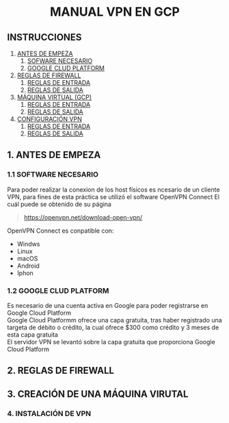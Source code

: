 # <center>  MANUAL VPN EN GCP </center>

## INSTRUCCIONES
<ol> 
    <li><a href="#info">ANTES DE EMPEZA
        <ol>
            <a href="#info1"><li>SOFWARE NECESARIO</li></a>
            <a href="#info2"><li>GOOGLE CLUD PLATFORM </li></a>
        </ol>
    <li><a href="#firewall"> REGLAS DE FIREWALL </a> 
        <ol>
            <a href="#firewall1"><li>REGLAS DE ENTRADA </li></a>
            <a href="#firewall2"><li>REGLAS DE SALIDA </li></a>
        </ol>
    </li>
    <li><a href="#mv"> MÁQUINA VIRTUAL (GCP)</a> 
        <ol>
            <a href="#firewall"><li>REGLAS DE ENTRADA </li></a>
            <a href="#firewall"><li>REGLAS DE SALIDA </li></a>
        </ol>
    </li>
    <li><a href="#vpn"> CONFIGURACIÓN VPN </a> 
        <ol>
            <a href="#firewall"><li>REGLAS DE ENTRADA </li></a>
            <a href="#firewall"><li>REGLAS DE SALIDA </li></a>
        </ol>
    </li>
</ol>



## <div id="info"> 1. ANTES DE EMPEZA </div>
### <div id="info1"> 1.1 SOFTWARE NECESARIO </div>
Para poder realizar la conexion de los host físicos es ncesario de un cliente VPN, para fines de esta práctica se utilizó el software OpenVPN Connect
El cuál puede se obtenido de su página  

> https://openvpn.net/download-open-vpn/

OpenVPN Connect es conpatible con:
- Windws
- Linux
- macOS
- Android
- Iphon

### <div id="info2"> 1.2 GOOGLE CLUD PLATFORM </div>
Es necesario de una cuenta activa en Google para poder registrarse en Google Cloud Platform  
Google Cloud Platformm ofrece una capa gratuita, tras haber registrado una targeta de débito o crédito, la cual ofrece $300 como crédito y 3 meses de esta capa gratuita  
El servidor VPN se levantó sobre la capa gratuita que proporciona Google Cloud Platform  


<div id="firewall">

## 2. REGLAS DE FIREWALL
</div>

<div id="mv">

## 3. CREACIÓN DE UNA MÁQUINA VIRUTAL
</div>

<div id="vpn">

### 4. INSTALACIÓN DE VPN
</div>